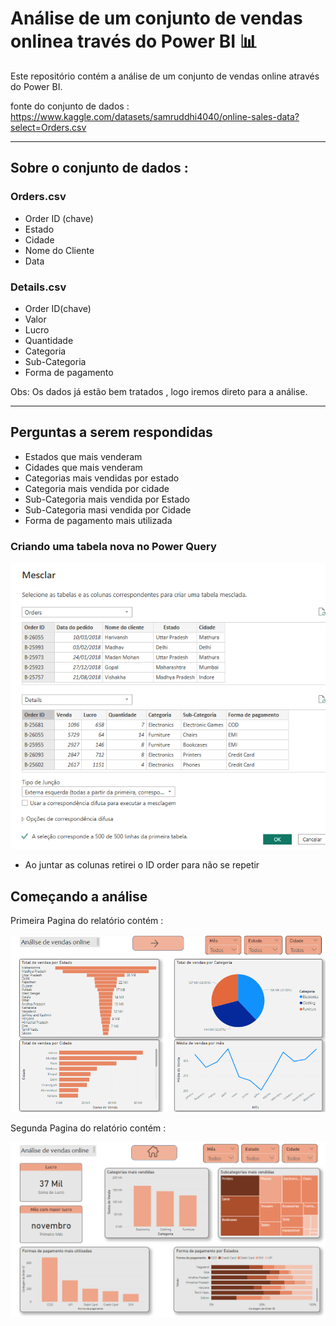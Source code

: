 # Análise de um conjunto de vendas onlinea través do Power BI 📊

Este repositório contém a análise de um conjunto de vendas online através do Power BI.


fonte do conjunto de dados : https://www.kaggle.com/datasets/samruddhi4040/online-sales-data?select=Orders.csv
<hr>



## Sobre o conjunto de dados :


### Orders.csv 
- Order ID (chave)
- Estado
- Cidade
- Nome do Cliente
- Data

  

### Details.csv
- Order ID(chave)
- Valor
- Lucro
- Quantidade
- Categoria
- Sub-Categoria
- Forma de pagamento

Obs: Os dados já estão bem tratados , logo iremos direto para a análise.

<hr>


## Perguntas a serem respondidas


- Estados que mais venderam
- Cidades que mais venderam
- Categorias mais vendidas por estado
- Categoria mais vendida por cidade
- Sub-Categoria mais vendida por Estado
- Sub-Categoria masi vendida por Cidade
- Forma de pagamento mais utilizada

### Criando uma tabela nova no Power Query

 <img src="https://github.com/Hirynnn/Vendas_Online_BI/blob/main/imagens/Mescla.png" heidght=30px>

- Ao juntar as colunas retirei o ID order para não se repetir 


## Começando a análise

 Primeira Pagina do relatório contém :

<img src="https://github.com/Hirynnn/Vendas_Online_BI/blob/main/imagens/PrimeiraPagina.png ">

Segunda Pagina do relatório contém :

<img src="https://github.com/Hirynnn/Vendas_Online_BI/blob/main/imagens/SegundaPagina.png">


















  


